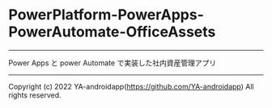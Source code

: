 # PowerPlatform-PowerApps-PowerAutomate-OfficeAssets

---

Power Apps と power Automate で実装した社内資産管理アプリ

---

Copyright (c) 2022 YA-androidapp(https://github.com/YA-androidapp) All rights reserved.
